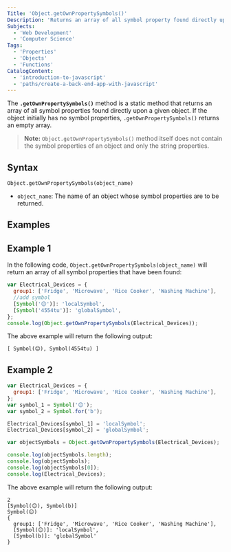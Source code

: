 ```yaml
---
Title: 'Object.getOwnPropertySymbols()'
Description: 'Returns an array of all symbol property found directly upon a given object.'
Subjects:
  - 'Web Development'
  - 'Computer Science'
Tags:
  - 'Properties'
  - 'Objects'
  - 'Functions'
CatalogContent:
  - 'introduction-to-javascript'
  - 'paths/create-a-back-end-app-with-javascript'
---
```


The **`.getOwnPropertySymbols()`** method is a static method that returns an array of all symbol properties found directly upon a given object. If the object initially has no symbol properties, `.getOwnPropertySymbols()` returns an empty array.

> **Note:** `Object.getOwnPropertySymbols()` method itself does not contain the symbol properties of an object and only the string properties.

## Syntax

```pseudo
Object.getOwnPropertySymbols(object_name)
```

- `object_name`: The name of an object whose symbol properties are to be returned.

## Examples

## Example 1

In the following code, `Object.getOwnPropertySymbols(object_name)` will return an array of all symbol properties that have been found:

```js
var Electrical_Devices = {
  group1: ['Fridge', 'Microwave', 'Rice Cooker', 'Washing Machine'],
  //add symbol
  [Symbol('😊')]: 'localSymbol',
  [Symbol('4554tu')]: 'globalSymbol',
};
console.log(Object.getOwnPropertySymbols(Electrical_Devices));
```

The above example will return the following output:

```shell
[ Symbol(😊), Symbol(4554tu) ]
```

## Example 2

```js
var Electrical_Devices = {
  group1: ['Fridge', 'Microwave', 'Rice Cooker', 'Washing Machine'],
};
var symbol_1 = Symbol('😊');
var symbol_2 = Symbol.for('b');

Electrical_Devices[symbol_1] = 'localSymbol';
Electrical_Devices[symbol_2] = 'globalSymbol';

var objectSymbols = Object.getOwnPropertySymbols(Electrical_Devices);

console.log(objectSymbols.length);
console.log(objectSymbols);
console.log(objectSymbols[0]);
console.log(Electrical_Devices);
```

The above example will return the following output:

```shell
2
[Symbol(😊), Symbol(b)]
Symbol(😊)
{
  group1: ['Fridge', 'Microwave', 'Rice Cooker', 'Washing Machine'],
  [Symbol(😊)]: 'localSymbol',
  [Symbol(b)]: 'globalSymbol'
}
```
